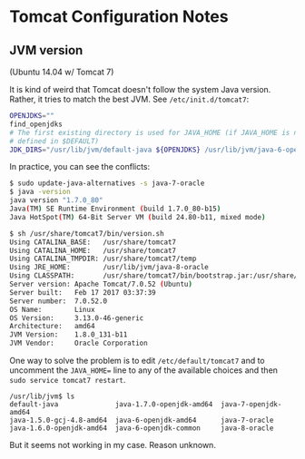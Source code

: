 # Tomcat Configuration Notes

## JVM version

(Ubuntu 14.04 w/ Tomcat 7)

It is kind of weird that Tomcat doesn't follow the system Java version. Rather, it tries to match the best JVM. See `/etc/init.d/tomcat7`:

```bash
OPENJDKS=""
find_openjdks
# The first existing directory is used for JAVA_HOME (if JAVA_HOME is not
# defined in $DEFAULT)
JDK_DIRS="/usr/lib/jvm/default-java ${OPENJDKS} /usr/lib/jvm/java-6-openjdk /usr/lib/jvm/java-6-sun /usr/lib/jvm/java-7-oracle"
```

In practice, you can see the conflicts:

```bash
$ sudo update-java-alternatives -s java-7-oracle
$ java -version
java version "1.7.0_80"
Java(TM) SE Runtime Environment (build 1.7.0_80-b15)
Java HotSpot(TM) 64-Bit Server VM (build 24.80-b11, mixed mode)
```

```bash
$ sh /usr/share/tomcat7/bin/version.sh
Using CATALINA_BASE:   /usr/share/tomcat7
Using CATALINA_HOME:   /usr/share/tomcat7
Using CATALINA_TMPDIR: /usr/share/tomcat7/temp
Using JRE_HOME:        /usr/lib/jvm/java-8-oracle
Using CLASSPATH:       /usr/share/tomcat7/bin/bootstrap.jar:/usr/share/tomcat7/bin/tomcat-juli.jar
Server version: Apache Tomcat/7.0.52 (Ubuntu)
Server built:   Feb 17 2017 03:37:39
Server number:  7.0.52.0
OS Name:        Linux
OS Version:     3.13.0-46-generic
Architecture:   amd64
JVM Version:    1.8.0_131-b11
JVM Vendor:     Oracle Corporation
```

One way to solve the problem is to edit `/etc/default/tomcat7` and to uncomment the `JAVA_HOME=` line to any of the available choices and then `sudo service tomcat7 restart`.

```
/usr/lib/jvm$ ls
default-java              java-1.7.0-openjdk-amd64  java-7-openjdk-amd64
java-1.5.0-gcj-4.8-amd64  java-6-openjdk-amd64      java-7-oracle
java-1.6.0-openjdk-amd64  java-6-openjdk-common     java-8-oracle
```

But it seems not working in my case. Reason unknown.
